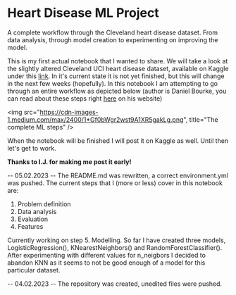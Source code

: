 # Heart Disease ML Project

A complete workflow through the Cleveland heart disease dataset. From data analysis, through model creation to experimenting on improving the model.

This is my first actual notebook that I wanted to share. We will take a look at the slightly altered Cleveland UCI heart disease dataset, available on Kaggle under this <a href="https://www.kaggle.com/datasets/cherngs/heart-disease-cleveland-uci/code?select=heart_cleveland_upload.csv">link</a>. In it's current state it is not yet finished, but this will change in the next few weeks (hopefully). In this notebook I am attempting to go through an entire workflow as depicted below (author is Daniel Bourke, you can read about these steps right <a href="https://www.mrdbourke.com/a-6-step-field-guide-for-building-machine-learning-projects/">here</a> on his website)

<img src="https://cdn-images-1.medium.com/max/2400/1*Gf0bWgr2wst9A1XR5gakLg.png", title="The complete ML steps" />

When the notebook will be finished I will post it on Kaggle as well. Until then let's get to work.

<b>Thanks to I.J. for making me post it early!</b>

-- 05.02.2023 --
The README.md was rewritten, a correct environment.yml was pushed.
The current steps that I (more or less) cover in this notebook are:

1. Problem definition
2. Data analysis
3. Evaluation
4. Features

Currently working on step 5. Modelling. So far I have created three models, LogisticRegression(), KNearestNeighbors() and RandomForestClassifier(). After experimenting with different values for n_neigbors I decided to abandon KNN as it seems to not be good enough of a model for this particular dataset.

-- 04.02.2023 --
The repository was created, unedited files were pushed.
